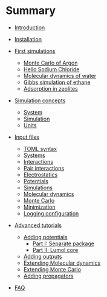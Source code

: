 # Summary

- [Introduction](intro.md)
- [Installation](installation.md)

- [First simulations](tutorial/intro.md)
    - [Monte Carlo of Argon](tutorial/argon.md)
    - [Hello Sodium Chloride](tutorial/nacl.md)
    - [Molecular dynamics of water](tutorial/water.md)
    - [Gibbs simulation of ethane]()
    - [Adsorption in zeolites]()

- [Simulation concepts](concepts/intro.md)
    - [System](concepts/system.md)
    - [Simulation](concepts/simulation.md)
    - [Units](concepts/units.md)

- [Input files](input/intro.md)
    - [TOML syntax]()
    - [Systems](input/systems.md)
    - [Interactions](input/interactions.md)
    - [Pair interactions](input/pairs.md)
    - [Electrostatics](input/electrostatic.md)
    - [Potentials](input/potentials.md)
    - [Simulations](input/simulations.md)
    - [Molecular dynamics](input/md.md)
    - [Monte Carlo](input/mc.md)
    - [Minimization](input/min.md)
    - [Logging configuration](input/log.md)

- [Advanced tutorials]()
    - [Adding potentials](advanced/custom_potential/intro.md)
        - [Part I: Separate package](advanced/custom_potential/external.md)
        - [Part II: Lumol core](advanced/custom_potential/core.md)
    - [Adding outputs]()
    - [Extending Molecular dynamics]()
    - [Extending Monte Carlo]()
    - [Adding propagators]()

- [FAQ](faq.md)
